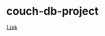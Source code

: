 # couch-db-project

[`link`](http://prezi.com/r7ucxg4pw1ea/?utm_campaign=share&utm_medium=copy&rc=ex0share)
